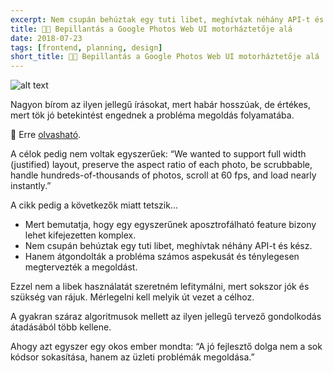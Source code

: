```yaml
---
excerpt: Nem csupán behúztak egy tuti libet, meghívtak néhány API-t és kész, hanem átgondolták a probléma számos aspekusát és alaposan megtervezték a megoldást.
title: 🕵🏻‍ Bepillantás a Google Photos Web UI motorháztetője alá
date: 2018-07-23
tags: [frontend, planning, design]
short_title: 🕵🏻‍ Bepillantás a Google Photos Web UI motorháztetője alá
---
```


![alt text](https://appcraft.hu/assets/img/gphotos-webui-01.png)

Nagyon bírom az ilyen jellegű írásokat, mert habár hosszúak, de értékes, mert tök jó betekintést engednek a probléma megoldás folyamatába.

🔖 Erre [olvasható](http://bit.ly/gphotos-think-plan).

A célok pedig nem voltak egyszerűek:
“We wanted to support full width (justified) layout, preserve the aspect ratio of each photo, be scrubbable, handle hundreds-of-thousands of photos, scroll at 60 fps, and load nearly instantly.”

A cikk pedig a következők miatt tetszik...
- Mert bemutatja, hogy egy egyszerűnek aposztrofálható feature bizony lehet kifejezetten komplex.
- Nem csupán behúztak egy tuti libet, meghívtak néhány API-t és kész.
- Hanem átgondolták a probléma számos aspekusát és ténylegesen megtervezték a megoldást.

Ezzel nem a libek használatát szeretném lefitymálni, mert sokszor jók és szükség van rájuk. Mérlegelni kell melyik út vezet a célhoz.

A gyakran száraz algoritmusok mellett az ilyen jellegű tervező gondolkodás átadásából több kellene.

Ahogy azt egyszer egy okos ember mondta:
“A jó fejlesztő dolga nem a sok kódsor sokasítása, hanem az üzleti problémák megoldása.”
